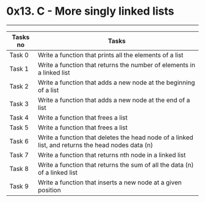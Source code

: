 # 0x13. C - More singly linked lists
---
|Tasks no |Tasks	|
|---------|-------------|
|Task 0   |Write a function that prints all the elements of a list|
|Task 1   |Write a function that returns the number of elements in a linked list|
|Task 2   |Write a function that adds a new node at the beginning of a list|
|Task 3   |Write a function that adds a new node at the end of a list|
|Task 4   |Write a function that frees a list|
|Task 5   |Write a function that frees a list|
|Task 6   |Write a function that deletes the head node of a linked list, and returns the head nodes data (n)|
|Task 7   |Write a function that returns nth node in a linked list|
|Task 8   |Write a function that returns the sum of all the data (n) of a linked list|
|Task 9   |Write a function that inserts a new node at a given position|

